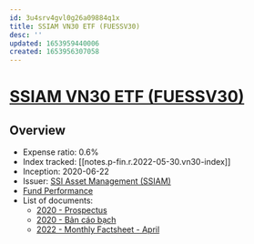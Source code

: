 ```yaml
---
id: 3u4srv4gvl0g26a09884q1x
title: SSIAM VN30 ETF (FUESSV30)
desc: ''
updated: 1653959440006
created: 1653956307058
---
```

# [SSIAM VN30 ETF (FUESSV30)](https://www.ssi.com.vn/en/ssiam/fund-information-ssiam-vn30)

## Overview

- Expense ratio: 0.6%
- Index tracked: [[notes.p-fin.r.2022-05-30.vn30-index]]
- Inception: 2020-06-22
- Issuer: [SSI Asset Management (SSIAM)](https://www.ssi.com.vn/en/ssiam/who-we-are)
- [Fund Performance](https://www.ssi.com.vn/en/ssiam/performance-vn30)
- List of documents:
    - [2020 - Prospectus](https://masvn.com/api/attachment/file/1634786746779-ProspectusETFSSIAMETFVN30_ENG.pdf)
    - [2020 - Bản cáo bạch](https://masvn.com/api/attachment/file/1630480175274-20201007-BanCaoBachQuyETFSSIAMVN30.pdf)
    - [2022 - Monthly Factsheet - April](https://masvn.com/api/attachment/file/1653271880950-SSIAMVN30ETF_Factsheet_VIE_30042022.pdf)
